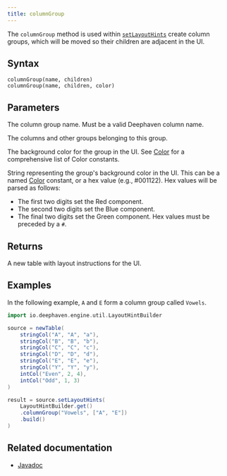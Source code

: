 ```yaml
---
title: columnGroup
---
```


The `columnGroup` method is used within [`setLayoutHints`](./layout-hints.md) create column groups, which will be moved so their children are adjacent in the UI.

## Syntax

```
columnGroup(name, children)
columnGroup(name, children, color)
```

## Parameters

<ParamTable>
<Param name="name" type="String">

The column group name. Must be a valid Deephaven column name.

</Param>
<Param name="children" type="List<String>">

The columns and other groups belonging to this group.

</Param>
<Param name="color" type="Color">

The background color for the group in the UI.
See [Color](https://deephaven.io/core/javadoc/io/deephaven/gui/color/Color.html#color(java.lang.String)) for a comprehensive list of Color constants.

</Param>
<Param name="color" type="String">

String representing the group's background color in the UI. This can be a named [Color](https://deephaven.io/core/javadoc/io/deephaven/gui/color/Color.html#color(java.lang.String)) constant, or a hex value (e.g., #001122).
Hex values will be parsed as follows:

- The first two digits set the Red component.
- The second two digits set the Blue component.
- The final two digits set the Green component.
  Hex values must be preceded by a `#`.

</Param>
</ParamTable>

## Returns

A new table with layout instructions for the UI.

## Examples

In the following example, `A` and `E` form a column group called `Vowels`.

```groovy order=source,result default=result
import io.deephaven.engine.util.LayoutHintBuilder

source = newTable(
    stringCol("A", "A", "a"),
    stringCol("B", "B", "b"),
    stringCol("C", "C", "c"),
    stringCol("D", "D", "d"),
    stringCol("E", "E", "e"),
    stringCol("Y", "Y", "y"),
    intCol("Even", 2, 4),
    intCol("Odd", 1, 3)
)

result = source.setLayoutHints(
    LayoutHintBuilder.get()
    .columnGroup("Vowels", ["A", "E"])
    .build()
)
```

## Related documentation

- [Javadoc](/core/javadoc/io/deephaven/engine/util/LayoutHintBuilder.html)
